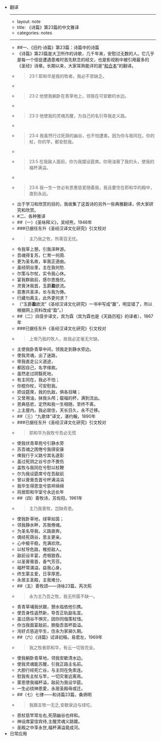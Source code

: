 - 翻译
    - ---
    - layout: note
    - title: 《诗篇》第23篇的中文雅译
    - categories: notes
    - ---
    - ##一、《旧约·诗篇》第23篇：诗篇中的诗篇
    - 《诗篇》第23篇是大卫所作的诗歌，几千年来，安慰过无数的人。它几乎是每一个信徒遭遇患难时首先默念的经文，也是影视剧中被引用最多的《圣经》诗章。长期以来，大家耳熟能详的是“[和合本](http://zh.wikipedia.org/wiki/%E8%81%96%E7%B6%93%E5%92%8C%E5%90%88%E6%9C%AC)”的翻译。
    - > 23:1 耶和华是我的牧者。我必不至缺乏。
    - >
    - > 23:2 他使我躺卧在青草地上，领我在可安歇的水边。
    - >
    - > 23:3 他使我的灵魂苏醒，为自己的名引导我走义路。
    - >
    - > 23:4 我虽然行过死荫的幽谷，也不怕遭害。因为你与我同在。你的杖，你的竿，都安慰我。
    - >
    - > 23:5 在我敌人面前，你为我摆设筵席。你用油膏了我的头，使我的福杯满溢。
    - >
    - > 23:6 我一生一世必有恩惠慈爱随着我，我且要住在耶和华的殿中，直到永远。
    - 出于学习和欣赏的目的，我收集了这首诗的另外一些典雅翻译，供大家研究和欣赏。
    - #二、各种雅译
    - ##（一）《圣咏释义》，吴经熊，1946年
    - ###已据任东升《圣经汉译文化研究》引文校对
    - >主乃我之牧，所需百无忧。<br>
    - 令我草上憩，引我泽畔游。<br>
    - 吾魂得复苏，仁育一何周.<br>
    - 更为圣名故，率我正道由。<br>
    - 虽经阴谷里，主在我何愁.<br>
    - 尔策与尔杖，实令我心休。<br>
    - 宴我群敌前，感尔恩施优。<br>
    - 灵膏沐我首，玉爵**盈**欲流。<br>
    - 慈惠共圣泽，长与我为俦。<br>
    - 行藏勿离主，此外更何求？
    - （“玉爵**盈**欲流”《圣经汉译文化研究》一书中写成“赢”，明显错了，所以根据网上资料改成“盈”。）
    - ##（二）四音步译文，宾为霖（宾为霖也是《天路历程》的译者），1867年
    - ###已据任东升《圣经汉译文化研究》引文校对
    - >上帝乃我的牧人，故我必定毫无欠缺。<br>
    - 主使我卧青草中间，领我走到静水旁边。<br>
    - 使我灵魂，出了迷路，<br>
    - 带我直走公义道途，<br>
    - 都因自己，名字缘故。<br>
    - 虽然走过阴翳死地，<br>
    - 有主同在，我必不怕；<br>
    - 你棍你杖，可安慰我。<br>
    - 把设筵席，我的仇敌，俱各目睹；<br>
    - 又曾用油，抹我头颅；载福的杯，满到流出。<br>
    - 恩典慈悲，定然和我一生相随，至终不离，<br>
    - 上主屋内，我必居住，天长日久，永不迁移。
    - ##（三）“九歌体”译文，湛约翰，1890年
    - ###已据任东升《圣经汉译文化研究》引文校对
    - >耶和华为我牧兮吾必无慌<br>
    - 使我伏青草苑兮引静水旁<br>
    - 苏吾魂之困倦兮我得安康<br>
    - 俾我行于义路兮其名遂彰<br>
    - 虽过死阴之谷兮亦不畏伤<br>
    - 盖牧与我同在兮慰以杖鞭<br>
    - 尔为我设筵席兮在吾敌前<br>
    - 曾以膏膏吾首兮杯满涓涓<br>
    - 我毕生得恩宠兮慈祥绵绵<br>
    - 将居耶和华室兮永远长年
    - ##（四）善牧诗，苏佐阳，1961年
    - >主乃我善牧，岂缺奇恩。<br>
    - 使我卧草地，绿草如茵；<br>
    - 领我静水畔，苏我倦魂。<br>
    - 为圣名导我，义路直奔。<br>
    - 偶经死荫谷，恩主更亲。<br>
    - 心中极平稳，充满欢欣。<br>
    - 以杖导危路，椎拒敌人。<br>
    - 敌前设丰宴，虎咽狼吞。<br>
    - 以圣膏膏首，香气芳芬。<br>
    - 福杯常滿溢，益我心身。<br>
    - 终生蒙主爱，日享厚恩。<br>
    - 永居主圣殿，主我难分。
    - ##（五）善牧颂——诗咏23篇，芮次荊
    - >永为主乃吾之牧，我无所匮不缺一。<br>
    - 青青草埔我伏踞，憩水临依他引携。<br>
    - 使吾身性返然新，导吾正轨副名宜。<br>
    - 虽过荫谷不惧灾，因你同偕策杖惜。<br>
    - 你当我面宴敌前，腴脂吾首杯盈溢。<br>
    - 洵好贞慈追毕生，住永为家昶久期。
    - ##（六）《诗篇》试译初稿，易君左，1969年
    - >我之牧者耶和华，有云一切皆完全。<br>
    - 使我躺卧青草地，领我安歇清水边。<br>
    - 使我灵魂能苏醒，引我正路主名前。<br>
    - 大胆行经死亡谷，与主同在免索连。<br>
    - 慰我有主杖与竿，一切灾害远离焉。<br>
    - 蒙恩使我福杯溢，敌前为我设华筵。<br>
    - 一生必绕神恩愛，永居圣殿毋或迁。
    - ##（七）七律——和诗篇23篇，桑炳明
    - >我跟主牧一无乏,安歇泉边与绿坨。<br>
    - 恩杖慈竿常左右,死荫幽谷也祥和。<br>
    - 神设席宴佳宾待,主醒灵魂义路踱。<br>
    - 圣殿之中享永世,福杯满溢竟成河。
- 日常应用
